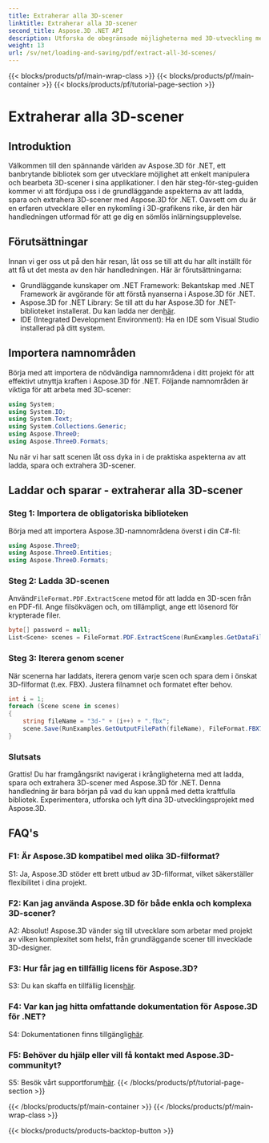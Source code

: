 ```yaml
---
title: Extraherar alla 3D-scener
linktitle: Extraherar alla 3D-scener
second_title: Aspose.3D .NET API
description: Utforska de obegränsade möjligheterna med 3D-utveckling med Aspose.3D för .NET. Ladda, spara och extrahera scener utan ansträngning.
weight: 13
url: /sv/net/loading-and-saving/pdf/extract-all-3d-scenes/
---
```


{{< blocks/products/pf/main-wrap-class >}}
{{< blocks/products/pf/main-container >}}
{{< blocks/products/pf/tutorial-page-section >}}

# Extraherar alla 3D-scener

## Introduktion

Välkommen till den spännande världen av Aspose.3D för .NET, ett banbrytande bibliotek som ger utvecklare möjlighet att enkelt manipulera och bearbeta 3D-scener i sina applikationer. I den här steg-för-steg-guiden kommer vi att fördjupa oss i de grundläggande aspekterna av att ladda, spara och extrahera 3D-scener med Aspose.3D för .NET. Oavsett om du är en erfaren utvecklare eller en nykomling i 3D-grafikens rike, är den här handledningen utformad för att ge dig en sömlös inlärningsupplevelse.

## Förutsättningar

Innan vi ger oss ut på den här resan, låt oss se till att du har allt inställt för att få ut det mesta av den här handledningen. Här är förutsättningarna:

- Grundläggande kunskaper om .NET Framework: Bekantskap med .NET Framework är avgörande för att förstå nyanserna i Aspose.3D för .NET.
-  Aspose.3D for .NET Library: Se till att du har Aspose.3D for .NET-biblioteket installerat. Du kan ladda ner den[här](https://releases.aspose.com/3d/net/).
- IDE (Integrated Development Environment): Ha en IDE som Visual Studio installerad på ditt system.

## Importera namnområden

Börja med att importera de nödvändiga namnområdena i ditt projekt för att effektivt utnyttja kraften i Aspose.3D för .NET. Följande namnområden är viktiga för att arbeta med 3D-scener:

```csharp
using System;
using System.IO;
using System.Text;
using System.Collections.Generic;
using Aspose.ThreeD;
using Aspose.ThreeD.Formats;
```

Nu när vi har satt scenen låt oss dyka in i de praktiska aspekterna av att ladda, spara och extrahera 3D-scener.

## Laddar och sparar - extraherar alla 3D-scener

### Steg 1: Importera de obligatoriska biblioteken

Börja med att importera Aspose.3D-namnområdena överst i din C#-fil:

```csharp
using Aspose.ThreeD;
using Aspose.ThreeD.Entities;
using Aspose.ThreeD.Formats;
```

### Steg 2: Ladda 3D-scenen

 Använd`FileFormat.PDF.ExtractScene` metod för att ladda en 3D-scen från en PDF-fil. Ange filsökvägen och, om tillämpligt, ange ett lösenord för krypterade filer.

```csharp
byte[] password = null;
List<Scene> scenes = FileFormat.PDF.ExtractScene(RunExamples.GetDataFilePath("House_Design.pdf"), password);
```

### Steg 3: Iterera genom scener

När scenerna har laddats, iterera genom varje scen och spara dem i önskat 3D-filformat (t.ex. FBX). Justera filnamnet och formatet efter behov.

```csharp
int i = 1;
foreach (Scene scene in scenes)
{
    string fileName = "3d-" + (i++) + ".fbx";
    scene.Save(RunExamples.GetOutputFilePath(fileName), FileFormat.FBX7400ASCII);
}
```

### Slutsats

Grattis! Du har framgångsrikt navigerat i krångligheterna med att ladda, spara och extrahera 3D-scener med Aspose.3D för .NET. Denna handledning är bara början på vad du kan uppnå med detta kraftfulla bibliotek. Experimentera, utforska och lyft dina 3D-utvecklingsprojekt med Aspose.3D.

## FAQ's

### F1: Är Aspose.3D kompatibel med olika 3D-filformat?

S1: Ja, Aspose.3D stöder ett brett utbud av 3D-filformat, vilket säkerställer flexibilitet i dina projekt.

### F2: Kan jag använda Aspose.3D för både enkla och komplexa 3D-scener?

A2: Absolut! Aspose.3D vänder sig till utvecklare som arbetar med projekt av vilken komplexitet som helst, från grundläggande scener till invecklade 3D-designer.

### F3: Hur får jag en tillfällig licens för Aspose.3D?

 S3: Du kan skaffa en tillfällig licens[här](https://purchase.aspose.com/temporary-license/).

### F4: Var kan jag hitta omfattande dokumentation för Aspose.3D för .NET?

 S4: Dokumentationen finns tillgänglig[här](https://reference.aspose.com/3d/net/).

### F5: Behöver du hjälp eller vill få kontakt med Aspose.3D-communityt?

 S5: Besök vårt supportforum[här](https://forum.aspose.com/c/3d/18).
{{< /blocks/products/pf/tutorial-page-section >}}

{{< /blocks/products/pf/main-container >}}
{{< /blocks/products/pf/main-wrap-class >}}

{{< blocks/products/products-backtop-button >}}
